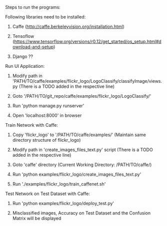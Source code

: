 Steps to run the programs:

Following libraries need to be installed:

1. Caffe (http://caffe.berkeleyvision.org/installation.html)

2. Tensoflow (https://www.tensorflow.org/versions/r0.12/get_started/os_setup.html#download-and-setup)

3. Django ??


Run UI Application:

1. Modify path in 'PATH/TO/caffe/examples/flickr_logo/LogoClassify/classifyImage/views.py (There is a TODO added in the respective line)

2. Goto '/PATH/TO/git_repo/caffe/examples/flickr_logo/LogoClassify/'

3. Run 'python manage.py runserver'

4. Open 'localhost:8000' in browser


Train Network with Caffe:

1. Copy 'flickr_logo' to '/PATH/TO/caffe/examples/' (Maintain same directory structure of flickr_logo)

2. Modify path in 'create_images_files_text.py' script (There is a TODO added in the respective line)

3. Goto 'caffe' directory (Current Working Directory: /PATH/TO/caffe/)

4. Run 'python examples/flickr_logo/create_images_files_text.py'

5. Run './examples/flickr_logo/train_caffenet.sh'


Test Network on Test Dataset with Caffe:

1. Run 'python examples/flickr_logo/deploy_test.py'

2. Misclassified images, Accuracy on Test Dataset and the Confusion Matrix will be displayed
